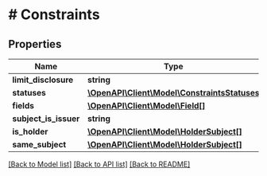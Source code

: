 # # Constraints

## Properties

| Name                  | Type                                                                    | Description | Notes      |
| --------------------- | ----------------------------------------------------------------------- | ----------- | ---------- |
| **limit_disclosure**  | **string**                                                              |             | [optional] |
| **statuses**          | [**\OpenAPI\Client\Model\ConstraintsStatuses**](ConstraintsStatuses.md) |             | [optional] |
| **fields**            | [**\OpenAPI\Client\Model\Field[]**](Field.md)                           |             | [optional] |
| **subject_is_issuer** | **string**                                                              |             | [optional] |
| **is_holder**         | [**\OpenAPI\Client\Model\HolderSubject[]**](HolderSubject.md)           |             | [optional] |
| **same_subject**      | [**\OpenAPI\Client\Model\HolderSubject[]**](HolderSubject.md)           |             | [optional] |

[[Back to Model list]](../../README.md#models) [[Back to API list]](../../README.md#endpoints) [[Back to README]](../../README.md)
